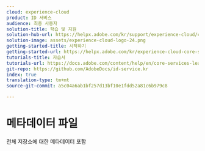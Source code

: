 ```yaml
---
cloud: experience-cloud
product: ID 서비스
audience: 최종 사용자
solution-title: 학습 및 지원
solution-hub-url: https://helpx.adobe.com/kr/support/experience-cloud/core-services.html
solution-image: assets/experience-cloud-logo-24.png
getting-started-title: 시작하기
getting-started-url: https://helpx.adobe.com/kr/experience-cloud-core-services/get-started.html
tutorials-title: 자습서
tutorials-url: https://docs.adobe.com/content/help/en/core-services-learn/tutorials/overview.html
git-repo: https://github.com/AdobeDocs/id-service.kr
index: true
translation-type: tm+mt
source-git-commit: a5c04a6ab1bf257d13bf10e1fdd52a81c6b979c8

---
```



# 메타데이터 파일

전체 저장소에 대한 메타데이터 포함